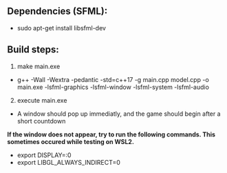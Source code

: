 ## Dependencies (SFML):
 - sudo apt-get install libsfml-dev

## Build steps:
1. make main.exe
  - g++ -Wall -Wextra -pedantic -std=c++17 -g main.cpp model.cpp -o main.exe -lsfml-graphics -lsfml-window -lsfml-system -lsfml-audio

2. execute main.exe
  - A window should pop up immediatly, and the game should begin after a short countdown

**If the window does not appear, try to run the following commands. This sometimes occured while testing on WSL2.**
 - export DISPLAY=:0
 - export LIBGL_ALWAYS_INDIRECT=0